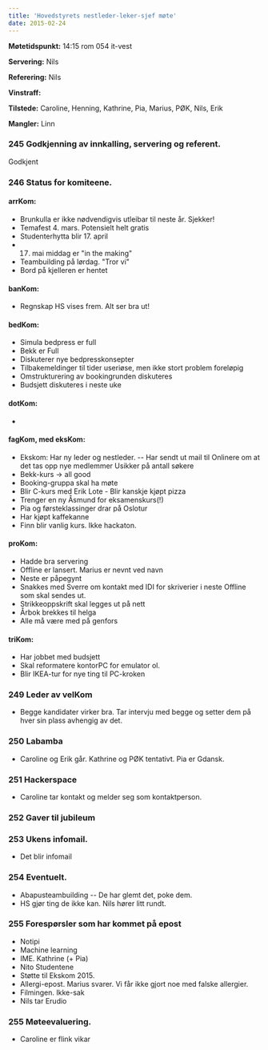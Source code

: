 ```yaml
---
title: 'Hovedstyrets nestleder-leker-sjef møte'
date: 2015-02-24
---
```




**Møtetidspunkt:** 14:15 rom 054 it-vest

**Servering:** Nils

**Referering:** Nils

**Vinstraff:** 

**Tilstede:** Caroline, Henning, Kathrine, Pia, Marius, PØK, Nils, Erik

**Mangler:** Linn

### 245 Godkjenning av innkalling, servering og referent.
Godkjent


### 246 Status for komiteene.

#### arrKom:  
- Brunkulla er ikke nødvendigvis utleibar til neste år. Sjekker!
- Temafest 4. mars. Potensielt helt gratis
- Studenterhytta blir 17. april
- 17. mai middag er "in the making"
- Teambuilding på lørdag. "Tror vi"
- Bord på kjelleren er hentet
  
#### banKom:
- Regnskap HS vises frem. Alt ser bra ut! 

#### bedKom:
- Simula bedpress er full
- Bekk er Full
- Diskuterer nye bedpresskonsepter
- Tilbakemeldinger til tider useriøse, men ikke stort problem foreløpig
- Omstrukturering av bookingrunden diskuteres
- Budsjett diskuteres i neste uke

#### dotKom: 
- 


#### fagKom, med eksKom:
- Ekskom: Har ny leder og nestleder. 
    -- Har sendt ut mail til Onlinere om at det tas opp nye medlemmer
    Usikker på antall søkere
- Bekk-kurs -> all good
- Booking-gruppa skal ha møte
- Blir C-kurs med Erik Lote - Blir kanskje kjøpt pizza
- Trenger en ny Åsmund for eksamenskurs(!)
- Pia og førsteklassinger drar på Oslotur
- Har kjøpt kaffekanne
- Finn blir vanlig kurs. Ikke hackaton. 

#### proKom:
- Hadde bra servering 
- Offline er lansert. Marius er nevnt ved navn
- Neste er påpegynt
- Snakkes med Sverre om kontakt med IDI for skriverier i neste Offline som skal sendes ut. 
- Strikkeoppskrift skal legges ut på nett
- Årbok brekkes til helga
- Alle må være med på genfors

#### triKom:
- Har jobbet med budsjett
- Skal reformatere kontorPC for emulator ol.
- Blir IKEA-tur for nye ting til PC-kroken


### 249 Leder av velKom
- Begge kandidater virker bra. Tar intervju med begge og setter dem på hver sin plass avhengig av det. 

### 250 Labamba
- Caroline og Erik går. Kathrine og PØK tentativt. Pia er Gdansk. 

### 251 Hackerspace
- Caroline tar kontakt og melder seg som kontaktperson. 

### 252 Gaver til jubileum

### 253 Ukens infomail. 
- Det blir infomail

### 254 Eventuelt.
- Abapusteambuilding
-- De har glemt det, poke dem. 
- HS gjør ting de ikke kan. Nils hører litt rundt. 

### 255 Forespørsler som har kommet på epost
- Notipi
- Machine learning
- IME. Kathrine (+ Pia)
- Nito Studentene 
- Støtte til Ekskom 2015. 
- Allergi-epost. Marius svarer. Vi får ikke gjort noe med falske allergier. 
- Filmingen. Ikke-sak
- Nils tar Erudio

### 255 Møteevaluering.
- Caroline er flink vikar
